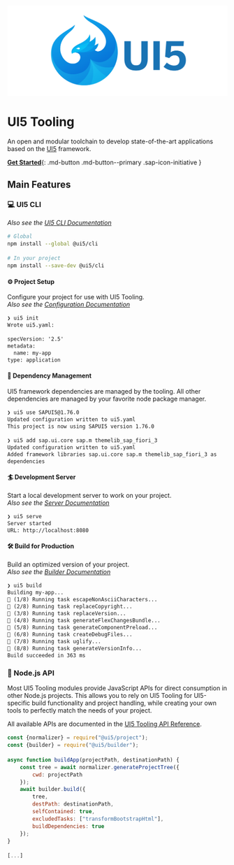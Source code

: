 ![UI5 logo](images/UI5_logo_wide.png)

# UI5 Tooling
An open and modular toolchain to develop state-of-the-art applications based on the [UI5](https://ui5.sap.com) framework.

[**Get Started**](./pages/GettingStarted.md){: .md-button .md-button--primary .sap-icon-initiative }


## Main Features
### 💻 UI5 CLI
*Also see the [UI5 CLI Documentation](./pages/CLI.md)*

```sh
# Global
npm install --global @ui5/cli

# In your project
npm install --save-dev @ui5/cli
```

#### ⚙️ Project Setup

Configure your project for use with UI5 Tooling.  
*Also see the [Configuration Documentation](./pages/Configuration.md)*

```
❯ ui5 init
Wrote ui5.yaml:

specVersion: '2.5'
metadata:
  name: my-app
type: application
```

#### 🚚 Dependency Management

UI5 framework dependencies are managed by the tooling. All other dependencies are managed by your favorite node package manager.

```
❯ ui5 use SAPUI5@1.76.0
Updated configuration written to ui5.yaml
This project is now using SAPUI5 version 1.76.0

❯ ui5 add sap.ui.core sap.m themelib_sap_fiori_3
Updated configuration written to ui5.yaml
Added framework libraries sap.ui.core sap.m themelib_sap_fiori_3 as dependencies
```

#### 🏄 Development Server
Start a local development server to work on your project.  
*Also see the [Server Documentation](./pages/Server.md)*

```
❯ ui5 serve
Server started
URL: http://localhost:8080
```

#### 🛠 Build for Production
Build an optimized version of your project.  
*Also see the [Builder Documentation](./pages/Builder.md)*

```
❯ ui5 build
Building my-app...
🔨 (1/8) Running task escapeNonAsciiCharacters...
🔨 (2/8) Running task replaceCopyright...
🔨 (3/8) Running task replaceVersion...
🔨 (4/8) Running task generateFlexChangesBundle...
🔨 (5/8) Running task generateComponentPreload...
🔨 (6/8) Running task createDebugFiles...
🔨 (7/8) Running task uglify...
🔨 (8/8) Running task generateVersionInfo...
Build succeeded in 363 ms
```

### 🧪 Node.js API
Most UI5 Tooling modules provide JavaScript APIs for direct consumption in other Node.js projects.
This allows you to rely on UI5 Tooling for UI5-specific build functionality and project handling, while creating your own tools to perfectly match the needs of your project.

All available APIs are documented in the [UI5 Tooling API Reference](https://sap.github.io/ui5-tooling/api/index.html).

```js linenums="1"
const {normalizer} = require("@ui5/project");
const {builder} = require("@ui5/builder");

async function buildApp(projectPath, destinationPath) {
    const tree = await normalizer.generateProjectTree({
        cwd: projectPath
    });
    await builder.build({
        tree,
        destPath: destinationPath,
        selfContained: true,
        excludedTasks: ["transformBootstrapHtml"],
        buildDependencies: true
    });
}

[...]
```
